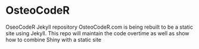 # OsteoCodeR
OseoCodeR Jekyll repository
OsteoCodeR.com is being rebuilt to be a static site using Jekyll.
This repo will maintain the code overtime as well as show how to combine Shiny with a static site
